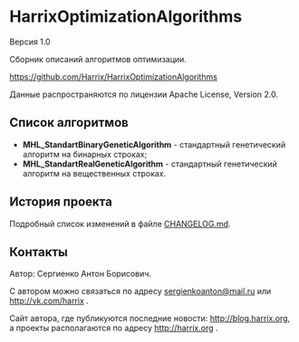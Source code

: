 HarrixOptimizationAlgorithms
============================

Версия 1.0

Сборник описаний алгоритмов оптимизации.

https://github.com/Harrix/HarrixOptimizationAlgorithms

Данные распространяются по лицензии Apache License, Version 2.0.

Список алгоритмов
-----------------

 * **MHL_StandartBinaryGeneticAlgorithm** - стандартный генетический алгоритм на бинарных строках;
 * **MHL_StandartRealGeneticAlgorithm** - стандартный генетический алгоритм на вещественных строках.

История проекта
---------------

Подробный список изменений в файле [CHANGELOG.md](../master/CHANGELOG.md).

Контакты
--------

Автор: Сергиенко Антон Борисович.

С автором можно связаться по адресу sergienkoanton@mail.ru или  http://vk.com/harrix .

Сайт автора, где публикуются последние новости: http://blog.harrix.org, а проекты располагаются по адресу http://harrix.org .